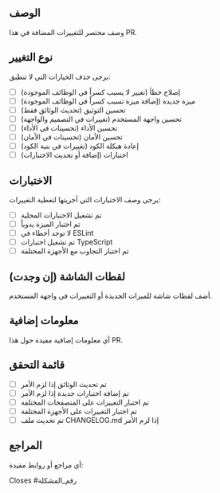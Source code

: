 ## الوصف
وصف مختصر للتغييرات المضافة في هذا PR.

## نوع التغيير
يرجى حذف الخيارات التي لا تنطبق:

- [ ] إصلاح خطأ (تغيير لا يسبب كسراً في الوظائف الموجودة)
- [ ] ميزة جديدة (إضافة ميزة تسبب كسراً في الوظائف الموجودة)
- [ ] تحسين التوثيق (تحديث الوثائق فقط)
- [ ] تحسين واجهة المستخدم (تغييرات في التصميم والواجهة)
- [ ] تحسين الأداء (تحسينات في الأداء)
- [ ] تحسين الأمان (تحسينات في الأمان)
- [ ] إعادة هيكلة الكود (تغييرات في بنية الكود)
- [ ] اختبارات (إضافة أو تحديث الاختبارات)

## الاختبارات
يرجى وصف الاختبارات التي أجريتها لتغطية التغييرات:

- [ ] تم تشغيل الاختبارات المحلية
- [ ] تم اختبار الميزة يدوياً
- [ ] لا توجد أخطاء في ESLint
- [ ] تم تشغيل اختبارات TypeScript
- [ ] تم اختبار التجاوب مع الأجهزة المختلفة

## لقطات الشاشة (إن وجدت)
أضف لقطات شاشة للميزات الجديدة أو التغييرات في واجهة المستخدم.

## معلومات إضافية
أي معلومات إضافية مفيدة حول هذا PR.

## قائمة التحقق
- [ ] تم تحديث الوثائق إذا لزم الأمر
- [ ] تم إضافة اختبارات جديدة إذا لزم الأمر
- [ ] تم اختبار التغييرات على المتصفحات المختلفة
- [ ] تم اختبار التغييرات على الأجهزة المختلفة
- [ ] تم تحديث ملف CHANGELOG.md إذا لزم الأمر

## المراجع
أي مراجع أو روابط مفيدة:

Closes #رقم_المشكلة